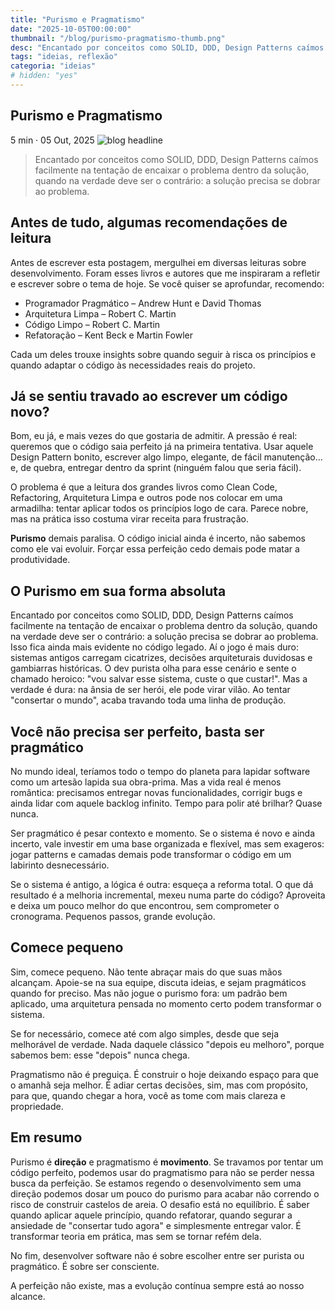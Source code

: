 ```yaml
---
title: "Purismo e Pragmatismo"
date: "2025-10-05T00:00:00"
thumbnail: "/blog/purismo-pragmatismo-thumb.png"
desc: "Encantado por conceitos como SOLID, DDD, Design Patterns caímos facilmente na tentação de encaixar o problema dentro da solução, quando na verdade deve ser o contrário: a solução precisa se dobrar ao problema."
tags: "ideias, reflexão"
categoria: "ideias"
# hidden: "yes"
---
```


<section className="intro">
<h1>Purismo e Pragmatismo</h1>
<i className="bi bi-clock-fill mr-xs"></i><span> 5 min · </span><i className="bi bi-calendar mr-xs"></i><span> 05 Out, 2025</span>
<img src="/blog/purismo-pragmatismo-thumb.png" className="headline" alt="blog headline" title="Powered by Lovart AI">
</section>

> Encantado por conceitos como SOLID, DDD, Design Patterns caímos facilmente na tentação de encaixar o problema dentro da solução, quando na verdade deve ser o contrário: a solução precisa se dobrar ao problema.

## Antes de tudo, algumas recomendações de leitura
Antes de escrever esta postagem, mergulhei em diversas leituras sobre desenvolvimento. Foram esses livros e autores que me inspiraram a refletir e escrever sobre o tema de hoje. Se você quiser se aprofundar, recomendo:

- Programador Pragmático – Andrew Hunt e David Thomas
- Arquitetura Limpa – Robert C. Martin
- Código Limpo – Robert C. Martin
- Refatoração – Kent Beck e Martin Fowler

Cada um deles trouxe insights sobre quando seguir à risca os princípios e quando adaptar o código às necessidades reais do projeto.

## Já se sentiu travado ao escrever um código novo?
Bom, eu já, e mais vezes do que gostaria de admitir.
A pressão é real: queremos que o código saia perfeito já na primeira tentativa. Usar aquele Design Pattern bonito, escrever algo limpo, elegante, de fácil manutenção… e, de quebra, entregar dentro da sprint (ninguém falou que seria fácil).

O problema é que a leitura dos grandes livros como Clean Code, Refactoring, Arquitetura Limpa e outros pode nos colocar em uma armadilha: tentar aplicar todos os princípios logo de cara. Parece nobre, mas na prática isso costuma virar receita para frustração.

**Purismo** demais paralisa. O código inicial ainda é incerto, não sabemos como ele vai evoluir. Forçar essa perfeição cedo demais pode matar a produtividade.

## O Purismo em sua forma absoluta
Encantado por conceitos como SOLID, DDD, Design Patterns caímos facilmente na tentação de encaixar o problema dentro da solução, quando na verdade deve ser o contrário: a solução precisa se dobrar ao problema. 
Isso fica ainda mais evidente no código legado. Aí o jogo é mais duro: sistemas antigos carregam cicatrizes, decisões arquiteturais duvidosas e gambiarras históricas. O dev purista olha para esse cenário e sente o chamado heroico: "vou salvar esse sistema, custe o que custar!".
Mas a verdade é dura: na ânsia de ser herói, ele pode virar vilão. Ao tentar "consertar o mundo", acaba travando toda uma linha de produção.

## Você não precisa ser perfeito, basta ser pragmático
No mundo ideal, teríamos todo o tempo do planeta para lapidar software como um artesão lapida sua obra-prima. Mas a vida real é menos romântica: precisamos entregar novas funcionalidades, corrigir bugs e ainda lidar com aquele backlog infinito. Tempo para polir até brilhar? Quase nunca.

Ser pragmático é pesar contexto e momento. Se o sistema é novo e ainda incerto, vale investir em uma base organizada e flexível, mas sem exageros: jogar patterns e camadas demais pode transformar o código em um labirinto desnecessário.

Se o sistema é antigo, a lógica é outra: esqueça a reforma total. O que dá resultado é a melhoria incremental, mexeu numa parte do código? Aproveita e deixa um pouco melhor do que encontrou, sem comprometer o cronograma. Pequenos passos, grande evolução.

## Comece pequeno
Sim, comece pequeno. Não tente abraçar mais do que suas mãos alcançam. Apoie-se na sua equipe, discuta ideias, e sejam pragmáticos quando for preciso. Mas não jogue o purismo fora: um padrão bem aplicado, uma arquitetura pensada no momento certo podem transformar o sistema.

Se for necessário, comece até com algo simples, desde que seja melhorável de verdade. Nada daquele clássico "depois eu melhoro", porque sabemos bem: esse "depois" nunca chega.

Pragmatismo não é preguiça. É construir o hoje deixando espaço para que o amanhã seja melhor. É adiar certas decisões, sim, mas com propósito, para que, quando chegar a hora, você as tome com mais clareza e propriedade.

## Em resumo
Purismo é **direção** e pragmatismo é **movimento**. Se travamos por tentar um código perfeito, podemos usar do pragmatismo para não se perder nessa busca da perfeição. Se estamos regendo o desenvolvimento sem uma direção podemos dosar um pouco do purismo para acabar não correndo o risco de construir castelos de areia. 
O desafio está no equilíbrio. É saber quando aplicar aquele princípio, quando refatorar, quando segurar a ansiedade de "consertar tudo agora" e simplesmente entregar valor. É transformar teoria em prática, mas sem se tornar refém dela.

No fim, desenvolver software não é sobre escolher entre ser purista ou pragmático. É sobre ser consciente.

A perfeição não existe, mas a evolução contínua sempre está ao nosso alcance.